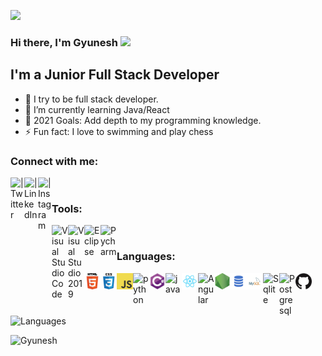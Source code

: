 <!--
Here are some ideas to get you started:

- 🔭 I’m currently working on ...
- 🌱 I’m currently learning ...
- 👯 I’m looking to collaborate on ...
- 🤔 I’m looking for help with ...
- 💬 Ask me about ...
- 📫 How to reach me: ...
- 😄 Pronouns: ...
- ⚡ Fun fact: ...
👋
-->
![](https://visitor-badge.glitch.me/badge?page_id=Gyunesh.Gyunesh)
### Hi there, I'm Gyunesh <img src="https://media.giphy.com/media/hvRJCLFzcasrR4ia7z/giphy.gif" width="25px">



## I'm a Junior Full Stack Developer

- 🔭 I try to be full stack developer.
- 🌱 I’m currently learning Java/React
- 🥅 2021 Goals: Add depth to my programming knowledge.
- ⚡ Fun fact: I love to swimming and play chess



### Connect with me:
<img align="left" alt=" | Twitter" width="22px" src="https://cdn.jsdelivr.net/npm/simple-icons@v3/icons/twitter.svg" />
<a href="https://twitter.com/mervenoyann" target="blank"><img align="left" alt="| LinkedIn" width="22px" src="https://cdn.jsdelivr.net/npm/simple-icons@v3/icons/linkedin.svg" /><a/>
<img align="left" alt=" | Instagram" width="22px" src="https://cdn.jsdelivr.net/npm/simple-icons@v3/icons/instagram.svg" />

<br />

### Tools:
<img align="left" alt="Visual Studio Code" width="26px" src="https://cdn.worldvectorlogo.com/logos/visual-studio-code-1.svg" />
<img align="left" alt="Visual Studio 2019" width="26px" src="https://cdn.worldvectorlogo.com/logos/visual-studio-2013.svg" />
<img align="left" alt="Eclipse" width="26px" src="https://cdn.worldvectorlogo.com/logos/eclipse-11.svg" />
<img align="left" alt="Pycharm" width="26px" src="https://cdn.worldvectorlogo.com/logos/pycharm.svg" />

<br/>

### Languages:
<img align="left" alt="HTML5" width="26px" src="https://raw.githubusercontent.com/github/explore/80688e429a7d4ef2fca1e82350fe8e3517d3494d/topics/html/html.png" />
<img align="left" alt="CSS3" width="26px" src="https://raw.githubusercontent.com/github/explore/80688e429a7d4ef2fca1e82350fe8e3517d3494d/topics/css/css.png" />
<img align="left" alt="JavaScript" width="26px" src="https://raw.githubusercontent.com/github/explore/80688e429a7d4ef2fca1e82350fe8e3517d3494d/topics/javascript/javascript.png" />
<img align="left" alt="python" width="26px" src="https://cdn.worldvectorlogo.com/logos/python-4.svg" />
<img align="left" alt="c#" width="26px" src="https://raw.githubusercontent.com/devicons/devicon/master/icons/csharp/csharp-original.svg" />
<img align="left" alt="java" width="26px" src="https://cdn.worldvectorlogo.com/logos/java.svg" />
<img align="left" alt="React" width="26px" src="https://raw.githubusercontent.com/github/explore/80688e429a7d4ef2fca1e82350fe8e3517d3494d/topics/react/react.png" />
<img align="left" alt="Angular" width="26px" src="https://cdn.worldvectorlogo.com/logos/angular-icon-1.svg" />
<img align="left" alt="Node.js" width="26px" src="https://raw.githubusercontent.com/github/explore/80688e429a7d4ef2fca1e82350fe8e3517d3494d/topics/nodejs/nodejs.png" />
<img align="left" alt="SQL" width="26px" src="https://raw.githubusercontent.com/github/explore/80688e429a7d4ef2fca1e82350fe8e3517d3494d/topics/sql/sql.png" />
<img align="left" alt="MySQL" width="26px" src="https://raw.githubusercontent.com/github/explore/80688e429a7d4ef2fca1e82350fe8e3517d3494d/topics/mysql/mysql.png" />
<img align="left" alt="Sqlite" width="26px" src="https://cdn.worldvectorlogo.com/logos/sqlite.svg" />
<img align="left" alt="Postgresql" width="26px" src="https://cdn.worldvectorlogo.com/logos/postgresql.svg" />
<img align="left" alt="GitHub" width="26px" src="https://raw.githubusercontent.com/github/explore/78df643247d429f6cc873026c0622819ad797942/topics/github/github.png" />


<br />
<br />


![Languages](https://github-readme-stats.vercel.app/api/top-langs/?username=Gyunesh&layout=compact&theme=light)
<p align="left"> <img src="https://github-readme-stats.vercel.app/api?username=Gyunesh&show_icons=true&theme=gotham" alt="Gyunesh" />




